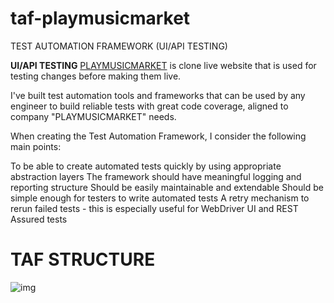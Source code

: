 # taf-playmusicmarket

TEST AUTOMATION FRAMEWORK (UI/API TESTING)

**UI/API TESTING** [PLAYMUSICMARKET](https://stage.playmusicmarket.store "PLAYMUSICMARKET")  is clone live website that is used for testing changes before making them live.

I've built test automation tools and frameworks that can be used by any engineer to build reliable tests with great code coverage, aligned to company "PLAYMUSICMARKET" needs.

When creating the Test Automation Framework, I consider the following main points:

To be able to create automated tests quickly by using appropriate abstraction layers
The framework should have meaningful logging and reporting structure
Should be easily maintainable and extendable
Should be simple enough for testers to write automated tests
A retry mechanism to rerun failed tests - this is especially useful for WebDriver UI and REST Assured tests


# TAF STRUCTURE


![img](https://i.imgur.com/SCaQy6U.jpeg)

